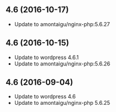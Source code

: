 
## 4.6 (2016-10-17)
- Update to amontaigu/nginx-php:5.6.27

## 4.6 (2016-10-15)
- Update to wordpress 4.6.1
- Update to amontaigu/nginx-php:5.6.26

## 4.6 (2016-09-04)
- Update to wordpress 4.6
- Update to amontaigu/nginx-php 5.6.25
